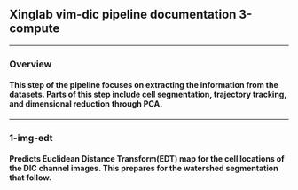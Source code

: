 ## Xinglab vim-dic pipeline documentation 3-compute
---
### Overview
#### This step of the pipeline focuses on extracting the information from the datasets. Parts of this step include cell segmentation, trajectory tracking, and dimensional reduction through PCA.
---
### 1-img-edt
#### Predicts Euclidean Distance Transform(EDT) map for the cell locations of the DIC channel images. This prepares for the watershed segmentation that follow. 